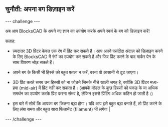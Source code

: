 ## चुनौती: अपना बग डिज़ाइन करें

--- challenge ---

अब आप BlocksCAD के अपने नए ज्ञान का उपयोग करके अपने स्वयं के बग को डिज़ाइन करें!

सलाह:

+ ज़्यदातर 3D प्रिंटर केवल एक रंग में प्रिंट कर सकते हैं। आप अपने पसंदीदा अंदाज़ को डिज़ाइन करने के लिए BlocksCAD में रंगों का उपयोग कर सकते हैं और फिर प्रिंट करने के बाद मार्कर पेन के साथ विवरण जोड़ सकते हैं।

+ अपने बग के किसी भी हिस्से को बहुत पतला न करें, वरना वो आसानी से टूट जाएगा।

+ 3D प्रिंट करते समय उन हिस्सों को ना जोड़ने जिनके नीचे खाली जगह है, क्योंकि 3D प्रिंटर मध्य-हवा (mid-air) में प्रिंट नहीं कर सकता है। (आपके मॉडल के कुछ हिस्सों को पकड़ के या अधिक समर्थन का उपयोग करके प्रिंट करना संभव है, लेकिन इससे प्रिंटिंग अधिक कठिन हो जाती है।)

+ इस बारे में सोचें कि आपका बग कितना बड़ा होगा। यदि आप इसे बहुत बड़ा बनाते हैं, तो प्रिंट करने के लिए लंबा समय और बहुत सारा फिलामेंट (filament) भी लगेगा |

--- /challenge ---



 




  
